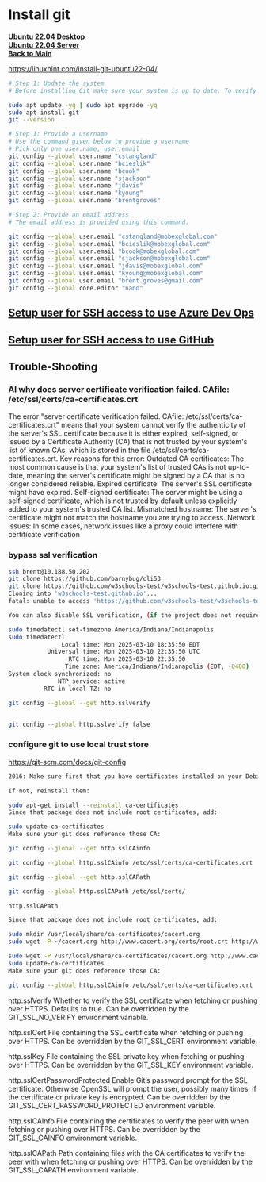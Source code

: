 # Install git

**[Ubuntu 22.04 Desktop](../../ubuntu22-04/desktop-install.md)**\
**[Ubuntu 22.04 Server](../../ubuntu22-04/server-install.md)**\
**[Back to Main](../../../README.md)**

<https://linuxhint.com/install-git-ubuntu22-04/>

```bash
# Step 1: Update the system
# Before installing Git make sure your system is up to date. To verify this use the following commands.

sudo apt update -yq | sudo apt upgrade -yq
sudo apt install git
git --version

# Step 1: Provide a username
# Use the command given below to provide a username
# Pick only one user.name, user.email
git config --global user.name "cstangland"
git config --global user.name "bcieslik"
git config --global user.name "bcook"
git config --global user.name "sjackson"
git config --global user.name "jdavis"
git config --global user.name "kyoung"
git config --global user.name "brentgroves"

# Step 2: Provide an email address
# The email address is provided using this command.

git config --global user.email "cstangland@mobexglobal.com"
git config --global user.email "bcieslik@mobexglobal.com"
git config --global user.email "bcook@mobexglobal.com"
git config --global user.email "sjackson@mobexglobal.com"
git config --global user.email "jdavis@mobexglobal.com"
git config --global user.email "kyoung@mobexglobal.com"
git config --global user.email "brent.groves@gmail.com"
git config --global core.editor "nano"


```

## **[Setup user for SSH access to use Azure Dev Ops](./ssh-azure.md)**

## **[Setup user for SSH access to use GitHub](./ssh-github.md)**

## Trouble-Shooting

### AI why does server certificate verification failed. CAfile: /etc/ssl/certs/ca-certificates.crt

The error "server certificate verification failed. CAfile: /etc/ssl/certs/ca-certificates.crt" means that your system cannot verify the authenticity of the server's SSL certificate because it is either expired, self-signed, or issued by a Certificate Authority (CA) that is not trusted by your system's list of known CAs, which is stored in the file /etc/ssl/certs/ca-certificates.crt.
Key reasons for this error:
Outdated CA certificates:
The most common cause is that your system's list of trusted CAs is not up-to-date, meaning the server's certificate might be signed by a CA that is no longer considered reliable.
Expired certificate:
The server's SSL certificate might have expired.
Self-signed certificate:
The server might be using a self-signed certificate, which is not trusted by default unless explicitly added to your system's trusted CA list.
Mismatched hostname:
The server's certificate might not match the hostname you are trying to access.
Network issues:
In some cases, network issues like a proxy could interfere with certificate verification

### bypass ssl verification

```bash
ssh brent@10.188.50.202
git clone https://github.com/barnybug/cli53
git clone https://github.com/w3schools-test/w3schools-test.github.io.git
Cloning into 'w3schools-test.github.io'...
fatal: unable to access 'https://github.com/w3schools-test/w3schools-test.github.io.git/': server certificate verification failed. CAfile: none CRLfile: none

You can also disable SSL verification, (if the project does not require a high level of security other than login/password) by typing :

sudo timedatectl set-timezone America/Indiana/Indianapolis
sudo timedatectl
               Local time: Mon 2025-03-10 18:35:50 EDT
           Universal time: Mon 2025-03-10 22:35:50 UTC
                 RTC time: Mon 2025-03-10 22:35:50
                Time zone: America/Indiana/Indianapolis (EDT, -0400)
System clock synchronized: no
              NTP service: active
          RTC in local TZ: no

git config --global --get http.sslverify 


git config --global http.sslverify false
```

### configure git to use local trust store

<https://git-scm.com/docs/git-config>

```bash
2016: Make sure first that you have certificates installed on your Debian in /etc/ssl/certs.

If not, reinstall them:

sudo apt-get install --reinstall ca-certificates
Since that package does not include root certificates, add:

sudo update-ca-certificates
Make sure your git does reference those CA:

git config --global --get http.sslCAinfo

git config --global http.sslCAinfo /etc/ssl/certs/ca-certificates.crt

git config --global --get http.sslCAPath

git config --global http.sslCAPath /etc/ssl/certs/

http.sslCAPath

Since that package does not include root certificates, add:

sudo mkdir /usr/local/share/ca-certificates/cacert.org
sudo wget -P ~/cacert.org http://www.cacert.org/certs/root.crt http://www.cacert.org/certs/class3.crt

sudo wget -P /usr/local/share/ca-certificates/cacert.org http://www.cacert.org/certs/root.crt http://www.cacert.org/certs/class3.crt
sudo update-ca-certificates
Make sure your git does reference those CA:

git config --global http.sslCAinfo /etc/ssl/certs/ca-certificates.crt


```

http.sslVerify
Whether to verify the SSL certificate when fetching or pushing over HTTPS. Defaults to true. Can be overridden by the GIT_SSL_NO_VERIFY environment variable.

http.sslCert
File containing the SSL certificate when fetching or pushing over HTTPS. Can be overridden by the GIT_SSL_CERT environment variable.

http.sslKey
File containing the SSL private key when fetching or pushing over HTTPS. Can be overridden by the GIT_SSL_KEY environment variable.

http.sslCertPasswordProtected
Enable Git’s password prompt for the SSL certificate. Otherwise OpenSSL will prompt the user, possibly many times, if the certificate or private key is encrypted. Can be overridden by the GIT_SSL_CERT_PASSWORD_PROTECTED environment variable.

http.sslCAInfo
File containing the certificates to verify the peer with when fetching or pushing over HTTPS. Can be overridden by the GIT_SSL_CAINFO environment variable.

http.sslCAPath
Path containing files with the CA certificates to verify the peer with when fetching or pushing over HTTPS. Can be overridden by the GIT_SSL_CAPATH environment variable.
